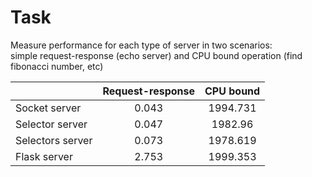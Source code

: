 # Task
Measure performance for each type of server in two scenarios:\
simple request-response (echo server) and CPU bound operation
(find fibonacci number, etc)

|| Request-response | CPU bound |
| :--- |:---:|:---:|
| Socket server | 0.043 | 1994.731 |
| Selector server | 0.047 | 1982.96 |
| Selectors server | 0.073 | 1978.619 |
| Flask server | 2.753 | 1999.353 |

